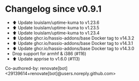 # Changelog since v0.9.1
- ⬆️ Update louislam/uptime-kuma to v1.23.6 
- ⬆️ Update louislam/uptime-kuma to v1.23.5 
- ⬆️ Update louislam/uptime-kuma to v1.23.4 
- ⬆️ Update ghcr.io/hassio-addons/base Docker tag to v14.3.2 
- ⬆️ Update ghcr.io/hassio-addons/base Docker tag to v14.3.1 
- ⬆️ Update ghcr.io/hassio-addons/base Docker tag to v14.3.0 
- Drop support for armhf & i386 (#116) 
- ⬆️ Update apprise to v1.6.0 (#113)

Co-authored-by: renovate[bot] <29139614+renovate[bot]@users.noreply.github.com> 
